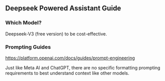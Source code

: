 ## Deepseek Powered Assistant Guide

### Which Model?

Deepseek-V3 (free version) to be cost-effective.

### Prompting Guides

https://platform.openai.com/docs/guides/prompt-engineering

Just like Meta AI and ChatGPT, there are no specific formatting  prompting requirements to best understand context like other models.